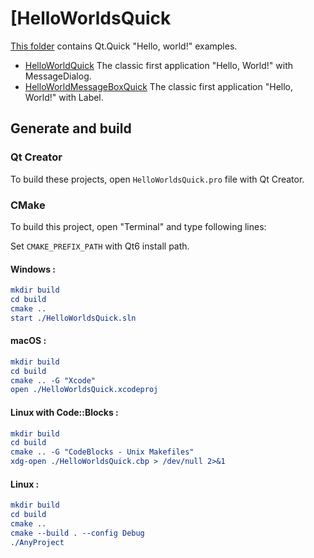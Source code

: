 # [HelloWorldsQuick

[This folder](.) contains Qt.Quick "Hello, world!" examples.

* [HelloWorldQuick](HelloWorldQuick/README.md) The classic first application "Hello, World!" with MessageDialog.
* [HelloWorldMessageBoxQuick](HelloWorldMessageBoxQuick/README.md) The classic first application "Hello, World!" with Label.

## Generate and build

### Qt Creator

To build these projects, open `HelloWorldsQuick.pro` file with Qt Creator.

### CMake

To build this project, open "Terminal" and type following lines:

Set `CMAKE_PREFIX_PATH` with Qt6 install path.

#### Windows :

``` cmake
mkdir build
cd build
cmake ..
start ./HelloWorldsQuick.sln
```

#### macOS :

``` cmake
mkdir build
cd build
cmake .. -G "Xcode"
open ./HelloWorldsQuick.xcodeproj
```

#### Linux with Code::Blocks :

``` cmake
mkdir build
cd build
cmake .. -G "CodeBlocks - Unix Makefiles"
xdg-open ./HelloWorldsQuick.cbp > /dev/null 2>&1
```

#### Linux :

``` cmake
mkdir build
cd build
cmake .. 
cmake --build . --config Debug
./AnyProject
```
